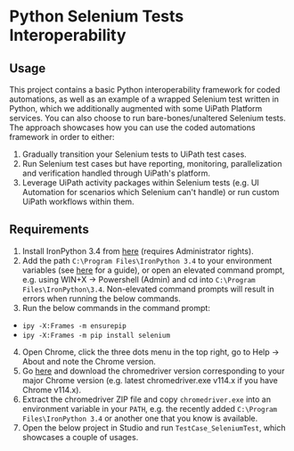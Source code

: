 # Python Selenium Tests Interoperability

## Usage

This project contains a basic Python interoperability framework for coded automations, as well as an example of a wrapped Selenium test written in Python, which we additionally augmented with some UiPath Platform services. You can also choose to run bare-bones/unaltered Selenium tests.
The approach showcases how you can use the coded automations framework in order to either:

1. Gradually transition your Selenium tests to UiPath test cases.
2. Run Selenium test cases but have reporting, monitoring, parallelization and verification handled through UiPath's platform.
3. Leverage UiPath activity packages within Selenium tests (e.g. UI Automation for scenarios which Selenium can't handle) or run custom UiPath workflows within them.

## Requirements

1. Install IronPython 3.4 from [here](https://github.com/IronLanguages/ironpython3/releases/download/v3.4.0/IronPython-3.4.0.msi) (requires Administrator rights).
2. Add the path `C:\Program Files\IronPython 3.4` to your environment variables (see [here](https://linuxhint.com/add-directory-to-path-environment-variables-windows/) for a guide), or open an elevated command prompt, e.g. using WIN+X -> Powershell (Admin) and cd into `C:\Program Files\IronPython\3.4`. Non-elevated command prompts will result in errors when running the below commands.
3. Run the below commands in the command prompt:
- `ipy -X:Frames -m ensurepip`
- `ipy -X:Frames -m pip install selenium`

4. Open Chrome, click the three dots menu in the top right, go to Help -> About and note the Chrome version.
5. Go [here](https://chromedriver.chromium.org/downloads) and download the chromedriver version corresponding to your major Chrome version (e.g. latest chromedriver.exe v114.x if you have Chrome v114.x).
6. Extract the chromedriver ZIP file and copy `chromedriver.exe` into an environment variable in your `PATH`, e.g. the recently added `C:\Program Files\IronPython 3.4` or another one that you know is available.
7. Open the below project in Studio and run `TestCase_SeleniumTest`, which showcases a couple of usages.
